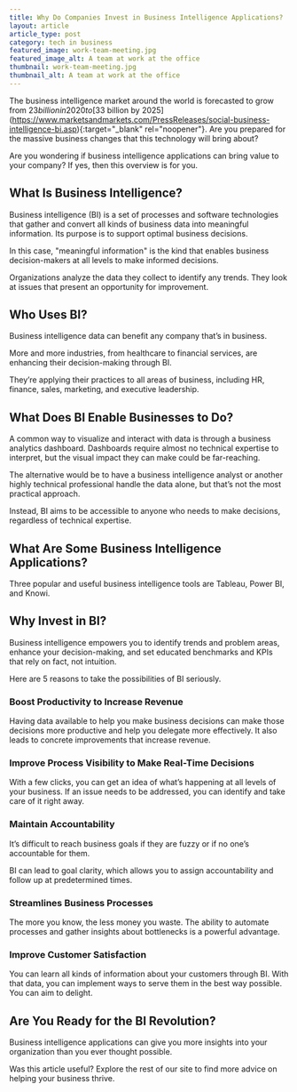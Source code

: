 ```yaml
---
title: Why Do Companies Invest in Business Intelligence Applications?
layout: article
article_type: post
category: tech in business
featured_image: work-team-meeting.jpg
featured_image_alt: A team at work at the office
thumbnail: work-team-meeting.jpg
thumbnail_alt: A team at work at the office
---
```


The business intelligence market around the world is forecasted to grow from $23 billion in 2020 to [$33 billion by 2025](https://www.marketsandmarkets.com/PressReleases/social-business-intelligence-bi.asp){:target="_blank" rel="noopener"}. Are you prepared for the massive business changes that this technology will bring about?

Are you wondering if business intelligence applications can bring value to your company? If yes, then this overview is for you.

## What Is Business Intelligence?

Business intelligence (BI) is a set of processes and software technologies that gather and convert all kinds of business data into meaningful information. Its purpose is to support optimal business decisions.

In this case, "meaningful information" is the kind that enables business decision-makers at all levels to make informed decisions.

Organizations analyze the data they collect to identify any trends. They look at issues that present an opportunity for improvement.

## Who Uses BI?

Business intelligence data can benefit any company that’s in business.

More and more industries, from healthcare to financial services, are enhancing their decision-making through BI.

They’re applying their practices to all areas of business, including HR, finance, sales, marketing, and executive leadership.

## What Does BI Enable Businesses to Do?

A common way to visualize and interact with data is through a business analytics dashboard. Dashboards require almost no technical expertise to interpret, but the visual impact they can make could be far-reaching.

The alternative would be to have a business intelligence analyst or another highly technical professional handle the data alone, but that’s not the most practical approach.

Instead, BI aims to be accessible to anyone who needs to make decisions, regardless of technical expertise.

## What Are Some Business Intelligence Applications?

Three popular and useful business intelligence tools are Tableau, Power BI, and Knowi.

## Why Invest in BI?

Business intelligence empowers you to identify trends and problem areas, enhance your decision-making, and set educated benchmarks and KPIs that rely on fact, not intuition.

Here are 5 reasons to take the possibilities of BI seriously.

### Boost Productivity to Increase Revenue

Having data available to help you make business decisions can make those decisions more productive and help you delegate more effectively. It also leads to concrete improvements that increase revenue.

### Improve Process Visibility to Make Real-Time Decisions

With a few clicks, you can get an idea of what’s happening at all levels of your business. If an issue needs to be addressed, you can identify and take care of it right away.

### Maintain Accountability

It’s difficult to reach business goals if they are fuzzy or if no one’s accountable for them.

BI can lead to goal clarity, which allows you to assign accountability and follow up at predetermined times.

### Streamlines Business Processes

The more you know, the less money you waste. The ability to automate processes and gather insights about bottlenecks is a powerful advantage.

### Improve Customer Satisfaction

You can learn all kinds of information about your customers through BI. With that data, you can implement ways to serve them in the best way possible. You can aim to delight.

## Are You Ready for the BI Revolution?

Business intelligence applications can give you more insights into your organization than you ever thought possible.

Was this article useful? Explore the rest of our site to find more advice on helping your business thrive.
